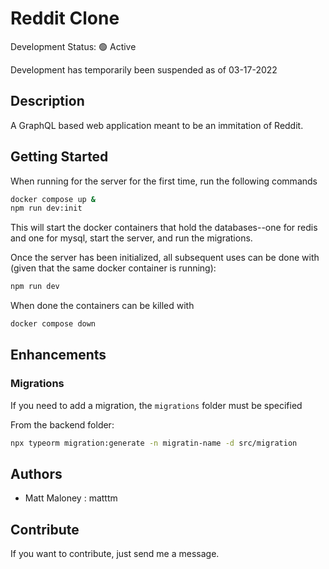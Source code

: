 # Reddit Clone

Development Status: 🟢 Active

Development has temporarily been suspended as of 03-17-2022

## Description

A GraphQL based web application meant to be an immitation of Reddit.

## Getting Started

When running for the server for the first time, run the following commands

```bash
docker compose up &
npm run dev:init
```

This will start the docker containers that hold the databases--one for redis and one for mysql, start the server, and run the migrations.

Once the server has been initialized, all subsequent uses can be done with (given that the same docker container is running):

```bash
npm run dev
```

When done the containers can be killed with

```bash
docker compose down
```

## Enhancements

### Migrations

If you need to add a migration, the `migrations` folder must be specified

From the backend folder:

```bash
npx typeorm migration:generate -n migratin-name -d src/migration
```

## Authors

-   Matt Maloney : matttm

## Contribute

If you want to contribute, just send me a message.
